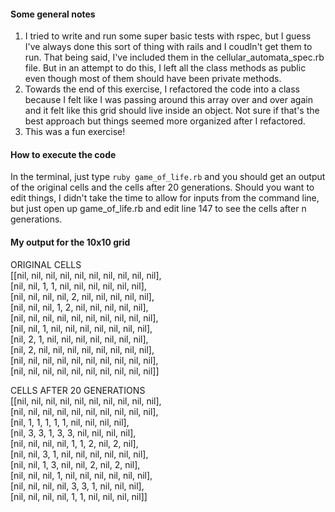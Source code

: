#### Some general notes
1. I tried to write and run some super basic tests with rspec, but I guess I've always done this sort of thing with rails and I coudln't get them to run. That being said, I've included them in the cellular_automata_spec.rb file. But in an attempt to do this, I left all the class methods as public even though most of them should have been private methods. 
2. Towards the end of this exercise, I refactored the code into a class because I felt like I was passing around this array over and over again and it felt like this grid should live inside an object. Not sure if that's the best approach but things seemed more organized after I refactored. 
3. This was a fun exercise! 

#### How to execute the code 
In the terminal, just type `ruby game_of_life.rb` and you should get an output of the original cells and the cells after 20 generations. Should you want to edit things, I didn't take the time to allow for inputs from the command line, but just open up game_of_life.rb and edit line 147 to see the cells after n generations. 

#### My output for the 10x10 grid
ORIGINAL CELLS  
[[nil, nil, nil, nil, nil, nil, nil, nil, nil, nil],  
 [nil, nil, 1, 1, nil, nil, nil, nil, nil, nil],  
 [nil, nil, nil, nil, 2, nil, nil, nil, nil, nil],  
 [nil, nil, nil, 1, 2, nil, nil, nil, nil, nil],  
 [nil, nil, nil, nil, nil, nil, nil, nil, nil, nil],  
 [nil, nil, 1, nil, nil, nil, nil, nil, nil, nil],  
 [nil, 2, 1, nil, nil, nil, nil, nil, nil, nil],  
 [nil, 2, nil, nil, nil, nil, nil, nil, nil, nil],  
 [nil, nil, nil, nil, nil, nil, nil, nil, nil, nil],  
 [nil, nil, nil, nil, nil, nil, nil, nil, nil, nil]]  
  
  
CELLS AFTER 20 GENERATIONS    
[[nil, nil, nil, nil, nil, nil, nil, nil, nil, nil],  
 [nil, nil, nil, nil, nil, nil, nil, nil, nil, nil],  
 [nil, 1, 1, 1, 1, 1, nil, nil, nil, nil],  
 [nil, 3, 3, 1, 3, 3, nil, nil, nil, nil],  
 [nil, nil, nil, nil, 1, 1, 2, nil, 2, nil],  
 [nil, nil, 3, 1, nil, nil, nil, nil, nil, nil],  
 [nil, nil, 1, 3, nil, nil, 2, nil, 2, nil],  
 [nil, nil, nil, 1, nil, nil, nil, nil, nil, nil],  
 [nil, nil, nil, nil, 3, 3, 1, nil, nil, nil],  
 [nil, nil, nil, nil, 1, 1, nil, nil, nil, nil]]  
